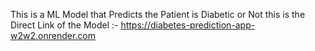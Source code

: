 This is a ML Model that Predicts the Patient is Diabetic or Not 
this is the Direct Link of the Model :- https://diabetes-prediction-app-w2w2.onrender.com
